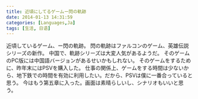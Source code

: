 ```yaml
---
title: 近頃にしてるゲームー閃の軌跡
date: 2014-01-13 14:31:59
categories: [Languages,Ja]
tags: [生活, 日语]
---
```


近頃しているゲーム、ー閃の軌跡。
閃の軌跡はファルコンのゲーム、英雄伝説シリーズの新作。
中国で、軌跡シリーズは大変人気があるようだ。
そのゲームのPC版には中国語バージョンがあるせいかもしれない。
そのゲームをするために、昨年末にはPSVを購入した。
仕事の関係上、ゲームをする時間は少ないから、地下鉄での時間を有効に利用したい。だから、PSVは僕に一番合っていると思う。
今はもう第五章に入った。画面は素晴らしいし、シナリオもいいと思う。
